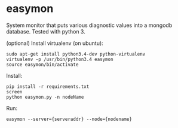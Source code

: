 easymon
=======

System monitor that puts various diagnostic values into a mongodb database. Tested with python 3.

(optional) Install virtualenv (on ubuntu):

	sudo apt-get install python3.4-dev python-virtualenv
	virtualenv -p /usr/bin/python3.4 easymon
	source easymon/bin/activate

Install:

	pip install -r requirements.txt
	screen
	python easymon.py -n nodeName

Run:

	easymon --server={serveraddr} --node={nodename}


